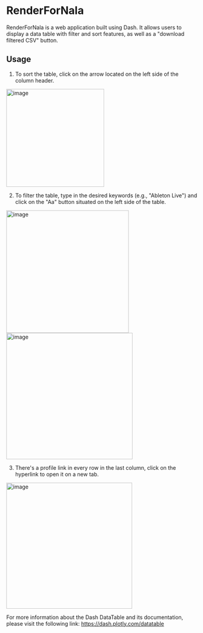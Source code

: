 # RenderForNala

RenderForNala is a web application built using Dash. It allows users to display a data table with filter and sort features, as well as a "download filtered CSV" button.

## Usage
1. To sort the table, click on the arrow located on the left side of the column header.
<img width="258" alt="image" src="https://user-images.githubusercontent.com/82918531/236513074-217c4996-e83e-40d7-8d4e-fd6042757db0.png">

2. To filter the table, type in the desired keywords (e.g., "Ableton Live") and click on the "Aa" button situated on the left side of the table.
<img width="323" alt="image" src="https://user-images.githubusercontent.com/82918531/236513277-9254c2f3-3120-4413-bde0-11a55c4a286c.png">
<img width="333" alt="image" src="https://user-images.githubusercontent.com/82918531/236513345-1090b034-2e0c-49ce-b431-17469b45b1f2.png">

3. There's a profile link in every row in the last column, click on the hyperlink to open it on a new tab.
<img width="332" alt="image" src="https://user-images.githubusercontent.com/82918531/236513615-ca8b3554-4113-4b97-8440-53f88b74063f.png">


For more information about the Dash DataTable and its documentation, please visit the following link: https://dash.plotly.com/datatable
